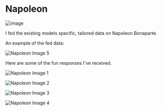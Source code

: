 # Napoleon

![image](https://github.com/user-attachments/assets/10b1dc14-dfea-48e7-abad-d7707bc1849e)

I fed the existing models specific, tailored data on Napoleon Bonaparte.

An example of the fed data:

![Napoleon Image 5](https://i.imgur.com/ZcAgPqv.jpg)

Here are some of the fun responses I've received.

![Napoleon Image 1](https://i.imgur.com/yZZNdSe.jpg)

![Napoleon Image 2](https://i.imgur.com/kRtASsr.jpg)

![Napoleon Image 3](https://i.imgur.com/S365uvh.jpg)

![Napoleon Image 4](https://i.imgur.com/IOTya3x.jpg)



